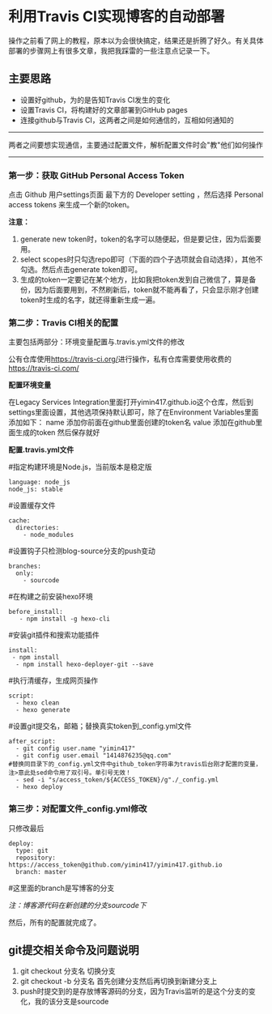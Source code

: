 # 利用Travis CI实现博客的自动部署

操作之前看了网上的教程，原本以为会很快搞定，结果还是折腾了好久。有关具体部署的步骤网上有很多文章，我把我踩雷的一些注意点记录一下。

## 主要思路
- 设置好github，为的是告知Travis CI发生的变化
- 设置Travis CI，将构建好的文章部署到GitHub pages
- 连接github与Travis CI，这两者之间是如何通信的，互相如何通知的

***
两者之间要想实现通信，主要通过配置文件，解析配置文件时会"教"他们如何操作
***

### 第一步：获取 GitHub Personal Access Token

点击 Github 用户settings页面 最下方的 Developer setting ，然后选择 Personal access tokens 来生成一个新的token。

**注意：** 

1. generate new token时，token的名字可以随便起，但是要记住，因为后面要用。
2. select scopes时只勾选repo即可（下面的四个子选项就会自动选择），其他不勾选。然后点击generate token即可。
3. 生成的token一定要记在某个地方，比如我把token发到自己微信了，算是备份，因为后面要用到，不然刷新后，token就不能再看了，只会显示刚才创建token时生成的名字，就还得重新生成一遍。


### 第二步：Travis CI相关的配置


主要包括两部分：环境变量配置与.travis.yml文件的修改

公有仓库使用<https://travis-ci.org/>进行操作，私有仓库需要使用收费的<https://travis-ci.com/>


**配置环境变量**

在Legacy Services Integration里面打开yimin417.github.io这个仓库，然后到settings里面设置，其他选项保持默认即可，除了在Environment Variables里面添加如下：
name  添加你前面在github里面创建的token名
value 添加在github里面生成的token
然后保存就好

**配置.travis.yml文件**


#指定构建环境是Node.js，当前版本是稳定版
```
language: node_js
node_js: stable
```
#设置缓存文件
```
cache:
  directories:
    - node_modules

```
#设置钩子只检测blog-source分支的push变动
```
branches:
  only:
    - sourcode
```


#在构建之前安装hexo环境
```
before_install:
   - npm install -g hexo-cli
```

#安装git插件和搜索功能插件
```
install:
 - npm install
  - npm install hexo-deployer-git --save
 ``` 
#执行清缓存，生成网页操作
```
script:
  - hexo clean
  - hexo generate
```

#设置git提交名，邮箱；替换真实token到_config.yml文件
```
after_script:
  - git config user.name "yimin417"
  - git config user.email "1414876235@qq.com"
#替换同目录下的_config.yml文件中github_token字符串为travis后台刚才配置的变量，注>意此处sed命令用了双引号。单引号无效！
  - sed -i "s/access_token/${ACCESS_TOKEN}/g"./_config.yml
  - hexo deploy
```

### 第三步：对配置文件_config.yml修改

只修改最后
```
deploy:
  type: git
  repository: https://access_token@github.com/yimin417/yimin417.github.io
  branch: master
```
#这里面的branch是写博客的分支

*注：博客源代码在新创建的分支sourcode下*

然后，所有的配置就完成了。

## git提交相关命令及问题说明

1. git checkout 分支名  切换分支
2. git checkout -b 分支名 首先创建分支然后再切换到新建分支上
3. push时提交到的是存放博客源码的分支，因为Travis监听的是这个分支的变化，我的该分支是sourcode



